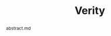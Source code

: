 ---
title: Verity
layout: project
publisher: 
image: 
items:

abstract: abstract.md
authors:
    - name: "Jason D. Chadwick*"
      link: https://www.jason-chadwick.com/
      affiliation: University of Chicago
    - name: "Christopher Kang"
      link: https://christopherkang.me/
      affiliation: University of Chicago
    - name: "Sophia Fuhui Lin"
      link: 
      affiliation: University of Chicago
    - name: "Frederic T. Chong"
      link: https://people.cs.uchicago.edu/~ftchong/
      affiliation: University of Chicago
      last: true
    
figures:
---
